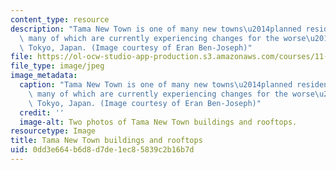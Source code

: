 ```yaml
---
content_type: resource
description: "Tama New Town is one of many new towns\u2014planned residential communities,\
  \ many of which are currently experiencing changes for the worse\u2014built outside\
  \ Tokyo, Japan. (Image courtesy of Eran Ben-Joseph)"
file: https://ol-ocw-studio-app-production.s3.amazonaws.com/courses/11-304j-site-and-infrastructure-systems-planning-spring-2009/0dd3e664b6d8d7de1ec85839c2b16b7d_11-304js09-th.jpg
file_type: image/jpeg
image_metadata:
  caption: "Tama New Town is one of many new towns\u2014planned residential communities,\
    \ many of which are currently experiencing changes for the worse\u2014built outside\
    \ Tokyo, Japan. (Image courtesy of Eran Ben-Joseph)"
  credit: ''
  image-alt: Two photos of Tama New Town buildings and rooftops.
resourcetype: Image
title: Tama New Town buildings and rooftops
uid: 0dd3e664-b6d8-d7de-1ec8-5839c2b16b7d
---
```

